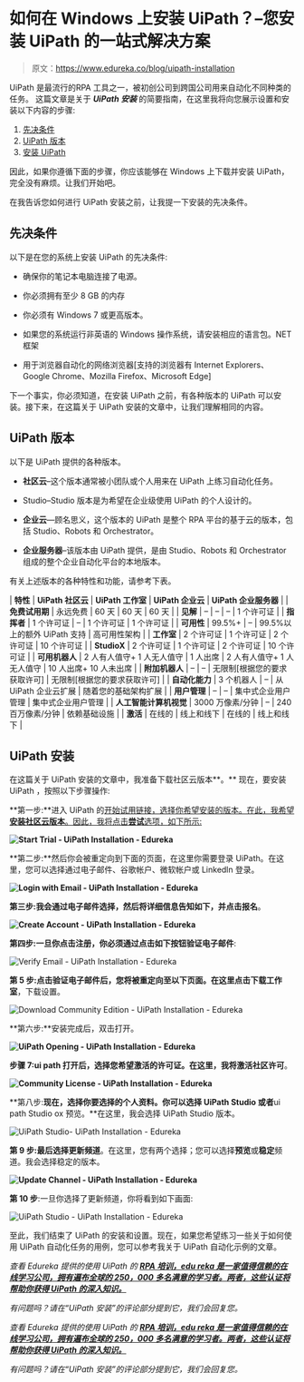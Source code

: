 # 如何在 Windows 上安装 UiPath？–您安装 UiPath 的一站式解决方案

> 原文：<https://www.edureka.co/blog/uipath-installation>

UiPath 是最流行的RPA 工具之一，被初创公司到跨国公司用来自动化不同种类的任务。 这篇文章是关于 ***UiPath 安装*** 的简要指南，在这里我将向您展示设置和安装以下内容的步骤:

1.  [先决条件](#prerequisites)
2.  [UiPath 版本](#uipatheditions)
3.  [安装 UiPath](#installuipath)

因此，如果你遵循下面的步骤，你应该能够在 Windows 上下载并安装 UiPath，完全没有麻烦。让我们开始吧。

在我告诉您如何进行 UiPath 安装之前，让我提一下安装的先决条件。

## **先决条件**

以下是在您的系统上安装 UiPath 的先决条件:

*   确保你的笔记本电脑连接了电源。

*   你必须拥有至少 8 GB 的内存

*   你必须有 Windows 7 或更高版本。

*   如果您的系统运行非英语的 Windows 操作系统，请安装相应的语言包。NET 框架

*   用于浏览器自动化的网络浏览器[支持的浏览器有 Internet Explorers、Google Chrome、Mozilla Firefox、Microsoft Edge]

下一个事实，你必须知道，在安装 UiPath 之前，有各种版本的 UiPath 可以安装。接下来，在这篇关于 UiPath 安装的文章中，让我们理解相同的内容。

## **UiPath 版本**

以下是 UiPath 提供的各种版本。

*   **社区云**–这个版本通常被小团队或个人用来在 UiPath 上练习自动化任务。

*   Studio–Studio 版本是为希望在企业级使用 UiPath 的个人设计的。

*   **企业云**—顾名思义，这个版本的 UiPath 是整个 RPA 平台的基于云的版本，包括 Studio、Robots 和 Orchestrator。

*   **企业服务器**–该版本由 UiPath 提供，是由 Studio、Robots 和 Orchestrator 组成的整个企业自动化平台的本地版本。

有关上述版本的各种特性和功能，请参考下表。

| **特性** | **UiPath 社区云** | **UiPath 工作室** | **UiPath 企业云** | **UiPath 企业服务器** |
| **免费试用期** | 永远免费 | 60 天 | 60 天 | 60 天 |
| **见解** | – | – | – | 1 个许可证 |
| **指挥者** | 1 个许可证 | – | 1 个许可证 | 1 个许可证 |
| **可用性** | 99.5%+ | – | 99.5%以上的额外 UiPath 支持 | 高可用性架构 |
| **工作室** | 2 个许可证 | 1 个许可证 | 2 个许可证 | 10 个许可证 |
| **StudioX** | 2 个许可证 | 1 个许可证 | 2 个许可证 | 10 个许可证 |
| **可用机器人** | 2 人有人值守+ 1 人无人值守 | 1 人出席 | 2 人有人值守+ 1 人无人值守 | 10 人出席+ 10 人未出席 |
| **附加机器人** | – | – | 无限制[根据您的要求获取许可] | 无限制[根据您的要求获取许可] |
| **自动化能力** | 3 个机器人 | – | 从 UiPath 企业云扩展 | 随着您的基础架构扩展 |
| **用户管理** | – | – | 集中式企业用户管理 | 集中式企业用户管理 |
| **人工智能计算机视觉** | 3000 万像素/分钟 | – | 240 百万像素/分钟 | 依赖基础设施 |
| **激活** | 在线的 | 线上和线下 | 在线的 | 线上和线下 |

## **UiPath 安装**

在这篇关于 UiPath 安装的文章中，我准备下载社区云版本**。** 现在，要安装 UiPath ，按照以下步骤操作:

**第一步:**进入 UiPath 的[开始试用链接，选择你希望安装的版本。在此，我希望**安装社区云版本**。因此，我将点击**尝试**选项，如下所示:](https://www.uipath.com/start-trial)

**![Start Trial - UiPath Installation - Edureka](img/f0995d04c2154139554655cc129e7642.png)**

**第二步:**然后你会被重定向到下面的页面，在这里你需要登录 UiPath。在这里，您可以选择通过电子邮件、谷歌帐户、微软帐户或 Linkedln 登录。

**![Login with Email - UiPath Installation - Edureka](img/aed91cd71e5622540b9f8a59a8f00a5d.png)**

**第三步:**我会通过电子邮件选择，然后将详细信息告知如下，并点击**报名**。

**![Create Account - UiPath Installation - Edureka](img/ac5f43cba73c95816154b1c24feb7988.png)**

**第四步:**一旦你点击注册，你必须通过点击如下按钮**验证电子邮件**:

![Verify Email - UiPath Installation - Edureka](img/4d4da641a7955d0e4f6674ca73fd03dc.png)

**第 5 步:**点击验证电子邮件后，您将被重定向至以下页面。在这里点击**下载工作室**，下载设置。

![Download Community Edition - UiPath Installation - Edureka](img/505be24e50259e49a455a7f5425db9ab.png)

**第六步:**安装完成后，双击打开。

**![UiPath Opening - UiPath Installation - Edureka](img/2b38ed5cdf674eadf39c189ff04420ff.png)**

**步骤 7:**ui path 打开后，选择您希望激活的许可证。在这里，我将激活**社区许可**。

**![Community License - UiPath Installation - Edureka](img/9be4c03d9111a072c3565701c17f5a61.png)**

**第八步:**现在，选择你要选择的个人资料。你可以选择 **UiPath Studio** 或者**ui path Studio ox 预览。**在这里，我会选择 UiPath Studio 版本。

![UiPath Studio- UiPath Installation - Edureka](img/c717f86c529414259346a48826e80d07.png)

**第 9 步:**最后选择**更新频道**。在这里，您有两个选择；您可以选择**预览**或**稳定**频道。我会选择稳定的版本。

**![Update Channel - UiPath Installation - Edureka](img/185f437bf5388a69887f864a78783171.png)**

**第 10 步**:一旦你选择了更新频道，你将看到如下画面:

![UiPath Studio - UiPath Installation - Edureka](img/e95c1039179514b71a2e9345239d0970.png)

至此，我们结束了 UiPath 的安装和设置。现在，如果您希望练习一些关于如何使用 UiPath 自动化任务的用例，您可以参考我关于 UiPath 自动化示例的文章。

*查看 Edureka 提供的使用 UiPath 的 **[RPA 培训，edu reka 是一家值得信赖的在线学习公司，拥有遍布全球的 250，000 多名满意的学习者。两者，这些认证将帮助你获得 UiPath 的深入知识。](https://www.edureka.co/robotic-process-automation-training)***

*有问题吗？请在“UiPath 安装”的评论部分提到它，我们会回复您。*

*查看 Edureka 提供的使用 UiPath 的 **[RPA 培训，edu reka 是一家值得信赖的在线学习公司，拥有遍布全球的 250，000 多名满意的学习者。两者，这些认证将帮助你获得 UiPath 的深入知识。](https://www.edureka.co/robotic-process-automation-training)***

*有问题吗？请在“UiPath 安装”的评论部分提到它，我们会回复您。*